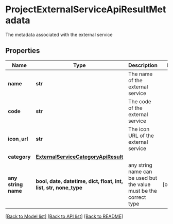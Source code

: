 # ProjectExternalServiceApiResultMetadata

The metadata associated with the external service

## Properties
Name | Type | Description | Notes
------------ | ------------- | ------------- | -------------
**name** | **str** | The name of the external service | 
**code** | **str** | The code of the external service | 
**icon_url** | **str** | The icon URL of the external service | 
**category** | [**ExternalServiceCategoryApiResult**](ExternalServiceCategoryApiResult.md) |  | 
**any string name** | **bool, date, datetime, dict, float, int, list, str, none_type** | any string name can be used but the value must be the correct type | [optional]

[[Back to Model list]](../README.md#documentation-for-models) [[Back to API list]](../README.md#documentation-for-api-endpoints) [[Back to README]](../README.md)


